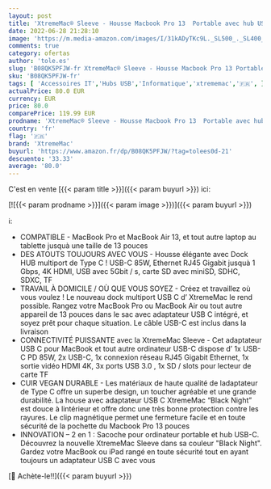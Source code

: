 ```yaml
---
layout: post
title: 'XtremeMac® Sleeve - Housse Macbook Pro 13  Portable avec hub USB C intégré  9 connexions - Adaptateur multiport Haut de Gamme avec 2X USB-C  3X USB 3.0  4K HDMI  Ethernet  Lecteur de Carte SD / TF'
date: 2022-06-28 21:28:10
image: 'https://m.media-amazon.com/images/I/31kADyTKc9L._SL500_._SL400_.jpg'
comments: true
category: ofertas
author: 'tole.es'
slug: 'B08QK5PFJW-fr XtremeMac® Sleeve - Housse Macbook Pro 13 Portable avec...'
sku: 'B08QK5PFJW-fr'
tags: [ 'Accessoires IT','Hubs USB','Informatique','xtrememac','🇫🇷', ]
actualPrice: 80.0 EUR
currency: EUR
price: 80.0
comparePrice: 119.99 EUR
prodname: 'XtremeMac® Sleeve - Housse Macbook Pro 13  Portable avec hub USB C intégré  9 connexions - Adaptateur multiport Haut de Gamme avec 2X USB-C  3X USB 3.0  4K HDMI  Ethernet  Lecteur de Carte SD / TF'
country: 'fr'
flag: '🇫🇷'
brand: 'XtremeMac'
buyurl: 'https://www.amazon.fr/dp/B08QK5PFJW/?tag=tolees0d-21'
descuento: '33.33'
average: '80.0'
---
```


C'est en vente [{{< param title >}}]({{< param buyurl >}}) ici:

[![{{< param prodname >}}]({{< param image >}})]({{< param buyurl >}})

ℹ️:

- COMPATIBLE - MacBook Pro et MacBook Air 13, et tout autre laptop au tablette jusquà une taille de 13 pouces
- DES ATOUTS TOUJOURS AVEC VOUS - Housse élégante avec Dock HUB multiport de Type C ! USB-C 85W, Ethernet RJ45 Gigabit jusquà 1 Gbps, 4K HDMI, USB avec 5Gbit / s, carte SD avec miniSD, SDHC, SDXC, TF
- TRAVAIL À DOMICILE / OÙ QUE VOUS SOYEZ - Créez et travaillez où vous voulez ! Le nouveau dock multiport USB C d’ XtremeMac le rend possible. Rangez votre MacBook Pro ou MacBook Air ou tout autre appareil de 13 pouces dans le sac avec adaptateur USB C intégré, et soyez prêt pour chaque situation. Le câble USB-C est inclus dans la livraison
- CONNECTIVITÉ PUISSANTE avec la XtremeMac Sleeve - Cet adaptateur USB C pour MacBook et tout autre ordinateur USB-C dispose d’ 1x USB-C PD 85W, 2x USB-C, 1x connexion réseau RJ45 Gigabit Ethernet, 1x sortie vidéo HDMI 4K, 3x ports USB 3.0 , 1x SD / slots pour lecteur de carte TF
- CUIR VEGAN DURABLE - Les matériaux de haute qualité de ladaptateur de Type C offre un superbe design, un toucher agréable et une grande durabilité. La house avec adaptateur USB C XtremeMac “Black Night” est douce à lintérieur et offre donc une très bonne protection contre les rayures. Le clip magnétique permet une fermeture facile et en toute sécurité de la pochette du Macbook Pro 13 pouces
- INNOVATION – 2 en 1 : Sacoche pour ordinateur portable et hub USB-C. Découvrez la nouvelle XtremeMac Sleeve dans sa couleur "Black Night". Gardez votre MacBook ou iPad rangé en toute sécurité tout en ayant toujours un adaptateur USB C avec vous

[🛒 Achète-le!!]({{< param buyurl >}})

